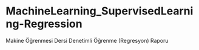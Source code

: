 # MachineLearning_SupervisedLearning-Regression
Makine Öğrenmesi Dersi Denetimli Öğrenme (Regresyon) Raporu
